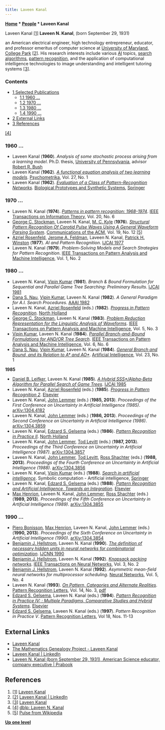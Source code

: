 ```yaml
---
title: Laveen Kanal
---
```

**[Home](Home "Home") \* [People](People "People") \* Laveen Kanal**



 [](https://www.cs.umd.edu/users/kanal/) Laveen Kanal <a id="cite-note-1" href="#cite-ref-1">[1]</a> 
**Laveen N. Kanal**, (born September 29, 1931)  

 an American electrical engineer, high technology entrepreneur, educator, and professor emeritus of computer science at [University of Maryland, College Park](https://en.wikipedia.org/wiki/University_of_Maryland,_College_Park) <a id="cite-note-2" href="#cite-ref-2">[2]</a>. His research interests include various [AI](Artificial_Intelligence "Artificial Intelligence") topics, [search algorithms](Search "Search"), [pattern recognition](Pattern_Recognition "Pattern Recognition"), and the application of computational intelligence technologies to image understanding and intelligent tutoring systems <a id="cite-note-3" href="#cite-ref-3">[3]</a>. 



### Contents


* [1 Selected Publications](#selected-publications)
	+ [1.1 1960 ...](#1960-...)
	+ [1.2 1970 ...](#1970-...)
	+ [1.3 1980 ...](#1980-...)
	+ [1.4 1990 ...](#1990-...)
* [2 External Links](#external-links)
* [3 References](#references)






<a id="cite-note-4" href="#cite-ref-4">[4]</a>



### 1960 ...


* Laveen Kanal (**1960**). *Analysis of some stochastic process arising from a learning model*. Ph.D. thesis, [University of Pennsylvania](https://en.wikipedia.org/wiki/University_of_Pennsylvania), advisor [Robert R. Bush](Mathematician#RRBush "Mathematician")
* Laveen Kanal (**1962**). *[A functional equation analysis of two learning models](https://link.springer.com/article/10.1007/BF02289668)*. [Psychometrika](https://en.wikipedia.org/wiki/Psychometrika), Vol. 27, No. 1
* Laveen Kanal (**1962**). *[Evaluation of a Class of Pattern-Recognition Networks](https://link.springer.com/chapter/10.1007%2F978-1-4684-1716-6_35)*. [Biological Prototypes and Synthetic Systems](https://link.springer.com/book/10.1007/978-1-4684-1716-6), [Springer](https://en.wikipedia.org/wiki/Springer_Science%2BBusiness_Media)


### 1970 ...


* Laveen N. Kanal (**1974**). *[Patterns in pattern recognition: 1968-1974](https://ieeexplore.ieee.org/document/1055306)*. [IEEE Transactions on Information Theory](IEEE#TIT "IEEE"), Vol. 20, No. 6
* [George C. Stockman](George_Stockman "George Stockman"), Laveen N. Kanal, [M. C. Kyle](https://dblp.uni-trier.de/pers/hd/k/Kyle:M=_C=) (**1976**). *[Structural Pattern Recognition Of Carotid Pulse Waves Using A General Waveform Parsing System](https://dl.acm.org/citation.cfm?id=360378)*. [Communications of the ACM](ACM#Communications "ACM"), Vol. 19, No. 12 <a id="cite-note-5" href="#cite-ref-5">[5]</a>
* [Azriel Rosenfeld](Mathematician#ARosenfeld "Mathematician"), [Jerome A. Feldman](Mathematician#JeromeFeldman "Mathematician"), Laveen N. Kanal, [Patrick H. Winston](Patrick_Winston "Patrick Winston") (**1977**). *AI and Pattern Recognition*. [IJCAI 1977](Conferences#IJCAI1977 "Conferences")
* Laveen N. Kanal (**1979**). *Problem-Solving Models and Search Strategies for Pattern Recognition*. [IEEE Transactions on Pattern Analysis and Machine Intelligence](IEEE#TPAMI "IEEE"), Vol. 1, No. 2


### 1980 ...


* Laveen N. Kanal, [Vipin Kumar](index.php?title=Vipin_Kumar&action=edit&redlink=1 "Vipin Kumar (page does not exist)") (**1981**). *Branch & Bound Formulation for Sequential and Parallel Game Tree Searching: Preliminary Results*. [IJCAI 1981](Conferences#IJCAI1981 "Conferences")
* [Dana S. Nau](Dana_S._Nau "Dana S. Nau"), [Vipin Kumar](index.php?title=Vipin_Kumar&action=edit&redlink=1 "Vipin Kumar (page does not exist)"), Laveen N. Kanal (**1982**). *A General Paradigm for A.I. Search Procedures*. [AAAI 1982](Conferences#AAAI-82 "Conferences")
* Laveen N. Kanal, [Azriel Rosenfeld](Mathematician#ARosenfeld "Mathematician") (eds.) (**1982**). *[Progress in Pattern Recognition](https://www.sciencedirect.com/book/9780444863256/progress-in-pattern-recognition)*. [North Holland](https://en.wikipedia.org/wiki/Elsevier#Imprints)
* [George C. Stockman](George_Stockman "George Stockman"), Laveen N. Kanal (**1983**). *[Problem Reduction Representation for the Linguistic Analysis of Waveforms](https://www.researchgate.net/publication/224377734_Problem_Reduction_Representation_for_the_Linguistic_Analysis_of_Waveforms)*. [IEEE Transactions on Pattern Analysis and Machine Intelligence](IEEE#TPAMI "IEEE"), Vol. 5, No. 3
* [Vipin Kumar](index.php?title=Vipin_Kumar&action=edit&redlink=1 "Vipin Kumar (page does not exist)"), Laveen N. Kanal (**1984**). *[Parallel Branch-and-Bound Formulations for AND/OR Tree Search](https://ieeexplore.ieee.org/document/4767600)*. [IEEE Transactions on Pattern Analysis and Machine Intelligence](IEEE#TPAMI "IEEE"), Vol. 6, No. 6
* [Dana S. Nau](Dana_S._Nau "Dana S. Nau"), [Vipin Kumar](index.php?title=Vipin_Kumar&action=edit&redlink=1 "Vipin Kumar (page does not exist)"), Laveen N. Kanal (**1984**). *[General Branch and Bound, and its Relation to A\* and AO\*](https://www.sciencedirect.com/science/article/abs/pii/0004370284900043)*. [Artificial Intelligence](https://en.wikipedia.org/wiki/Artificial_Intelligence_(journal)), Vol. 23, No. 1


**1985**



* [Daniel B. Leifker](https://dblp.uni-trier.de/pers/hd/l/Leifker:Daniel_B=.html), Laveen N. Kanal (**1985**). *[A Hybrid SSS\*/Alpha-Beta Algorithm for Parallel Search of Game Trees](https://dl.acm.org/citation.cfm?id=1623687)*. [IJCAI 1985](Conferences#IJCAI1985 "Conferences")
* Laveen N. Kanal, [Azriel Rosenfeld](Mathematician#ARosenfeld "Mathematician") (eds.) (**1985**). *[Progress in Pattern Recognition 2](https://www.amazon.com/Progress-Pattern-Recognition-Machine-Intelligence/dp/0444877231)*. [Elsevier](https://en.wikipedia.org/wiki/Elsevier)
* Laveen N. Kanal, [John Lemmer](https://dblp.uni-trier.de/pers/hd/l/Lemmer:John_F=) (eds.) (**1985, 2013**). *Proceedings of the First Conference on Uncertainty in Artificial Intelligence (1985)*. [arXiv:1304.4182](https://arxiv.org/abs/1304.4182)
* Laveen N. Kanal, [John Lemmer](https://dblp.uni-trier.de/pers/hd/l/Lemmer:John_F=) (eds.) (**1986, 2013**). *Proceedings of the Second Conference on Uncertainty in Artificial Intelligence (1986)*. [arXiv:1304.3859](https://arxiv.org/abs/1304.3859)
* Laveen N. Kanal, [Edzard S. Gelsema](https://dblp.uni-trier.de/pers/hd/g/Gelsema:Edzard_S=) (eds.) (**1986**). *[Pattern Recognition in Practice II](https://www.elsevier.com/books/pattern-recognition-in-practice-ii/kanal/978-0-444-87877-9)*. [North Holland](https://en.wikipedia.org/wiki/Elsevier#Imprints)
* Laveen N. Kanal, [John Lemmer](https://dblp.uni-trier.de/pers/hd/l/Lemmer:John_F=), [Tod Levitt](https://dblp.uni-trier.de/pers/hd/l/Levitt:Tod_S=) (eds.) (**1987, 2013**). *Proceedings of the Third Conference on Uncertainty in Artificial Intelligence (1987)*. [arXiv:1304.3857](https://arxiv.org/abs/1304.3857)
* Laveen N. Kanal, [John Lemmer](https://dblp.uni-trier.de/pers/hd/l/Lemmer:John_F=), [Tod Levitt](https://dblp.uni-trier.de/pers/hd/l/Levitt:Tod_S=), [Ross Shachter](https://dblp.uni-trier.de/pers/hd/s/Shachter:Ross_D=) (eds.) (**1988, 2013**). *Proceedings of the Fourth Conference on Uncertainty in Artificial Intelligence (1988)*. [arXiv:1304.3856](https://arxiv.org/abs/1304.3856)
* Laveen N. Kanal, [Vipin Kumar](index.php?title=Vipin_Kumar&action=edit&redlink=1 "Vipin Kumar (page does not exist)") (eds.) (**1988**). *[Search in artificial intelligence](https://link.springer.com/book/10.1007/978-1-4613-8788-6)*. Symbolic computation - Artificial intelligence, [Springer](https://en.wikipedia.org/wiki/Springer_Science%2BBusiness_Media)
* Laveen N. Kanal, [Edzard S. Gelsema](https://dblp.uni-trier.de/pers/hd/g/Gelsema:Edzard_S=) (eds.) (**1988**). *[Pattern Recognition and Artificial Intelligence, Towards an Integration](https://www.elsevier.com/books/pattern-recognition-and-artificial-intelligence-towards-an-integration/kanal/978-0-444-87137-4)*. [Elsevier](https://en.wikipedia.org/wiki/Elsevier)
* [Max Henrion](https://dblp.uni-trier.de/pers/hd/h/Henrion:Max), Laveen N. Kanal, [John Lemmer](https://dblp.uni-trier.de/pers/hd/l/Lemmer:John_F=), [Ross Shachter](https://dblp.uni-trier.de/pers/hd/s/Shachter:Ross_D=) (eds.) (**1989, 2013**). *Proceedings of the Fifth Conference on Uncertainty in Artificial Intelligence (1989)*. [arXiv:1304.3855](https://arxiv.org/abs/1304.3855)


### 1990 ...


* [Piero Bonisson](https://dblp.uni-trier.de/pers/hd/b/Bonissone:Piero_P=), [Max Henrion](https://dblp.uni-trier.de/pers/hd/h/Henrion:Max), Laveen N. Kanal, [John Lemmer](https://dblp.uni-trier.de/pers/hd/l/Lemmer:John_F=) (eds.) (**1990, 2013**). *Proceedings of the Sixth Conference on Uncertainty in Artificial Intelligence (1990)*. [arXiv:1304.3854](https://arxiv.org/abs/1304.3854)
* [Benjamin J. Hellstrom](https://dblp.uni-trier.de/pers/hd/h/Hellstrom:Benjamin_J=), Laveen N. Kanal (**1990**). *[The definition of necessary hidden units in neural networks for combinatorial optimization](https://ieeexplore.ieee.org/document/5726889)*. [IJCNN 1990](https://dblp.uni-trier.de/db/conf/ijcnn/ijcnn1990.html)
* [Benjamin J. Hellstrom](https://dblp.uni-trier.de/pers/hd/h/Hellstrom:Benjamin_J=), Laveen N. Kanal (**1992**). *[Knapsack packing networks](https://ieeexplore.ieee.org/document/125871)*. [IEEE Transactions on Neural Networks](IEEE#NN "IEEE"), Vol. 3, No. 2
* [Benjamin J. Hellstrom](https://dblp.uni-trier.de/pers/hd/h/Hellstrom:Benjamin_J=), Laveen N. Kanal (**1992**). *Asymmetric mean-field neural networks for multiprocessor scheduling*. [Neural Networks](https://en.wikipedia.org/wiki/Neural_Networks_(journal)), Vol. 5, No. 4
* Laveen N. Kanal (**1993**). *[On Pattern, Categories and Alternate Realities](https://dl.acm.org/citation.cfm?id=157088)*. [Pattern Recognition Letters](https://en.wikipedia.org/wiki/Pattern_Recognition_Letters), Vol. 14, No. 3, [pdf](http://www.lnk.com/prl14.pdf)
* [Edzard S. Gelsema](https://dblp.uni-trier.de/pers/hd/g/Gelsema:Edzard_S=), Laveen N. Kanal (eds.) (**1994**). *[Pattern Recognition in Practice IV: : Multiple Paradigms, Comparative Studies and Hybrid Systems](https://dl.acm.org/citation.cfm?id=561112)*. [Elsevier](https://en.wikipedia.org/wiki/Elsevier)
* [Edzard S. Gelsema](https://dblp.uni-trier.de/pers/hd/g/Gelsema:Edzard_S=), Laveen N. Kanal (eds.) (**1997**). *Pattern Recognition in Practice V*. [Pattern Recognition Letters](https://en.wikipedia.org/wiki/Pattern_Recognition_Letters), Vol 18, Nos. 11-13


## External Links


* [Laveen Kanal](https://www.cs.umd.edu/users/kanal/)
* [The Mathematics Genealogy Project - Laveen Kanal](https://www.genealogy.math.ndsu.nodak.edu/id.php?id=108468)
* [Laveen Kanal | LinkedIn](https://www.linkedin.com/in/kanal)
* [Laveen N. Kanal (born September 29, 1931), American Science educator, company executive | Prabook](https://prabook.com/web/laveen_n.kanal/128572)


## References


1. <a id="cite-ref-1" href="#cite-note-1">[1]</a> [Laveen Kanal](https://www.cs.umd.edu/users/kanal/)
2. <a id="cite-ref-2" href="#cite-note-2">[2]</a> [Laveen Kanal | LinkedIn](https://www.linkedin.com/in/kanal)
3. <a id="cite-ref-3" href="#cite-note-3">[3]</a> [Laveen Kanal](http://www.cs.umd.edu/~kanal/)
4. <a id="cite-ref-4" href="#cite-note-4">[4]</a> [dblp: Laveen N. Kanal](https://dblp.uni-trier.de/pers/hd/k/Kanal:Laveen_N=.html)
5. <a id="cite-ref-5" href="#cite-note-5">[5]</a> [Pulse from Wikipedia](https://en.wikipedia.org/wiki/Pulse)

**[Up one level](People "People")**







 
